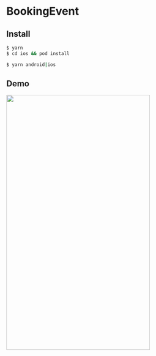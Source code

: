 # BookingEvent

## Install

```bash
$ yarn
$ cd ios && pod install

$ yarn android|ios
```

## Demo

<img src="./demo.gif" height="667" width="375" />
